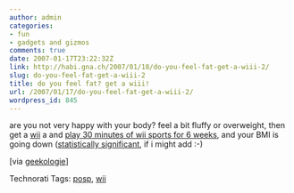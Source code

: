 ```yaml
---
author: admin
categories:
- fun
- gadgets and gizmos
comments: true
date: 2007-01-17T23:22:32Z
link: http://habi.gna.ch/2007/01/18/do-you-feel-fat-get-a-wiii-2/
slug: do-you-feel-fat-get-a-wiii-2
title: do you feel fat? get a wiii!
url: /2007/01/17/do-you-feel-fat-get-a-wiii-2/
wordpress_id: 845
---
```


are you not very happy with your body? feel a bit fluffy or overweight, then get a [wii](http://wii.com/) a and [play 30 minutes of wii sports for 6 weeks](http://wiinintendo.net/2007/01/15/wii-sports-experiment-results/), and your BMI is going down ([statistically significant](http://habi.gna.ch/2007/01/09/omg/), if i might add :-)

[via [geekologie](http://geekologie.com/2007/01/the_wii_sports_experiment.php)]



Technorati Tags: [posp](http://www.technorati.com/tag/posp), [wii](http://www.technorati.com/tag/wii)
